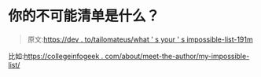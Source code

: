 # 你的不可能清单是什么？

> 原文:[https://dev . to/tailomateus/what ' s your ' s impossible-list-191m](https://dev.to/tailomateus/what-is-your-impossible-list-191m)

比如:[https://collegeinfogeek . com/about/meet-the-author/my-impossible-list/](https://collegeinfogeek.com/about/meet-the-author/my-impossible-list/)